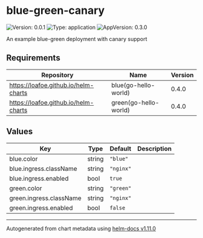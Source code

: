 # blue-green-canary

![Version: 0.0.1](https://img.shields.io/badge/Version-0.0.1-informational?style=flat-square) ![Type: application](https://img.shields.io/badge/Type-application-informational?style=flat-square) ![AppVersion: 0.3.0](https://img.shields.io/badge/AppVersion-0.3.0-informational?style=flat-square)

An example blue-green deployment with canary support

## Requirements

| Repository | Name | Version |
|------------|------|---------|
| https://loafoe.github.io/helm-charts | blue(go-hello-world) | 0.4.0 |
| https://loafoe.github.io/helm-charts | green(go-hello-world) | 0.4.0 |

## Values

| Key | Type | Default | Description |
|-----|------|---------|-------------|
| blue.color | string | `"blue"` |  |
| blue.ingress.className | string | `"nginx"` |  |
| blue.ingress.enabled | bool | `true` |  |
| green.color | string | `"green"` |  |
| green.ingress.className | string | `"nginx"` |  |
| green.ingress.enabled | bool | `false` |  |

----------------------------------------------
Autogenerated from chart metadata using [helm-docs v1.11.0](https://github.com/norwoodj/helm-docs/releases/v1.11.0)
